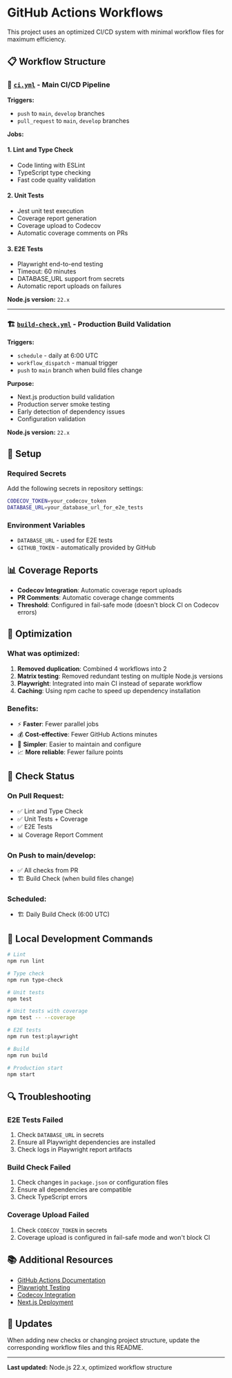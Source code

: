 # GitHub Actions Workflows

This project uses an optimized CI/CD system with minimal workflow files for maximum efficiency.

## 📋 Workflow Structure

### 🚀 [`ci.yml`](./ci.yml) - Main CI/CD Pipeline

**Triggers:**

- `push` to `main`, `develop` branches
- `pull_request` to `main`, `develop` branches

**Jobs:**

#### 1. **Lint and Type Check**

- Code linting with ESLint
- TypeScript type checking
- Fast code quality validation

#### 2. **Unit Tests**

- Jest unit test execution
- Coverage report generation
- Coverage upload to Codecov
- Automatic coverage comments on PRs

#### 3. **E2E Tests**

- Playwright end-to-end testing
- Timeout: 60 minutes
- DATABASE_URL support from secrets
- Automatic report uploads on failures

**Node.js version:** `22.x`

---

### 🏗️ [`build-check.yml`](./build-check.yml) - Production Build Validation

**Triggers:**

- `schedule` - daily at 6:00 UTC
- `workflow_dispatch` - manual trigger
- `push` to `main` branch when build files change

**Purpose:**

- Next.js production build validation
- Production server smoke testing
- Early detection of dependency issues
- Configuration validation

**Node.js version:** `22.x`

## 🔧 Setup

### Required Secrets

Add the following secrets in repository settings:

```bash
CODECOV_TOKEN=your_codecov_token
DATABASE_URL=your_database_url_for_e2e_tests
```

### Environment Variables

- `DATABASE_URL` - used for E2E tests
- `GITHUB_TOKEN` - automatically provided by GitHub

## 📊 Coverage Reports

- **Codecov Integration**: Automatic coverage report uploads
- **PR Comments**: Automatic coverage change comments
- **Threshold**: Configured in fail-safe mode (doesn't block CI on Codecov errors)

## 🎯 Optimization

### What was optimized:

1. **Removed duplication**: Combined 4 workflows into 2
2. **Matrix testing**: Removed redundant testing on multiple Node.js versions
3. **Playwright**: Integrated into main CI instead of separate workflow
4. **Caching**: Using npm cache to speed up dependency installation

### Benefits:

- ⚡ **Faster**: Fewer parallel jobs
- 💰 **Cost-effective**: Fewer GitHub Actions minutes
- 🔧 **Simpler**: Easier to maintain and configure
- 📈 **More reliable**: Fewer failure points

## 🚦 Check Status

### On Pull Request:

- ✅ Lint and Type Check
- ✅ Unit Tests + Coverage
- ✅ E2E Tests
- 📊 Coverage Report Comment

### On Push to main/develop:

- ✅ All checks from PR
- 🏗️ Build Check (when build files change)

### Scheduled:

- 🏗️ Daily Build Check (6:00 UTC)

## 📝 Local Development Commands

```bash
# Lint
npm run lint

# Type check
npm run type-check

# Unit tests
npm test

# Unit tests with coverage
npm test -- --coverage

# E2E tests
npm run test:playwright

# Build
npm run build

# Production start
npm start
```

## 🔍 Troubleshooting

### E2E Tests Failed

1. Check `DATABASE_URL` in secrets
2. Ensure all Playwright dependencies are installed
3. Check logs in Playwright report artifacts

### Build Check Failed

1. Check changes in `package.json` or configuration files
2. Ensure all dependencies are compatible
3. Check TypeScript errors

### Coverage Upload Failed

1. Check `CODECOV_TOKEN` in secrets
2. Coverage upload is configured in fail-safe mode and won't block CI

## 📚 Additional Resources

- [GitHub Actions Documentation](https://docs.github.com/en/actions)
- [Playwright Testing](https://playwright.dev/)
- [Codecov Integration](https://docs.codecov.com/docs)
- [Next.js Deployment](https://nextjs.org/docs/deployment)

## 🔄 Updates

When adding new checks or changing project structure, update the corresponding workflow files and this README.

---

**Last updated:** Node.js 22.x, optimized workflow structure
